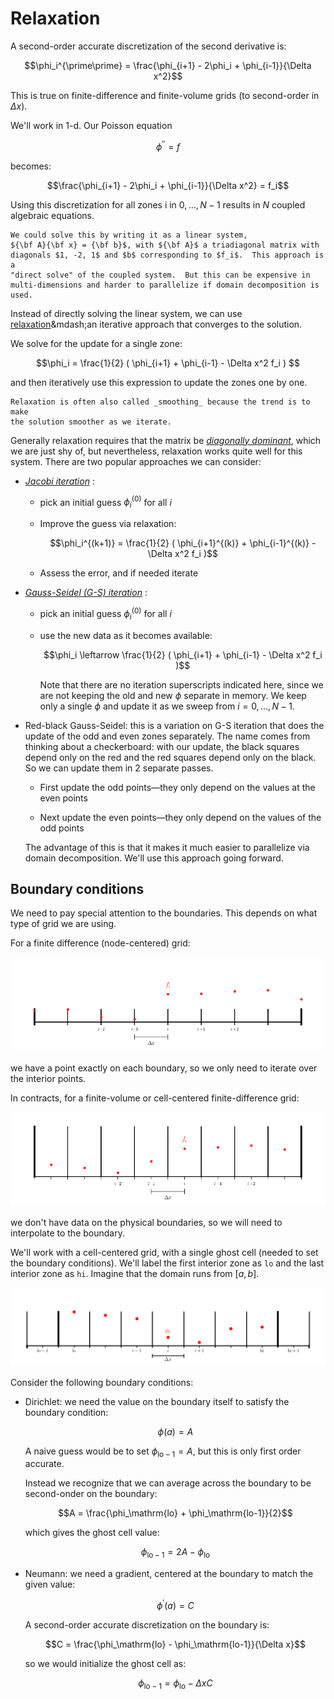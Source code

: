 # Relaxation

A second-order accurate discretization of the second derivative is:

$$\phi_i^{\prime\prime} = \frac{\phi_{i+1} - 2\phi_i + \phi_{i-1}}{\Delta x^2}$$

This is true on finite-difference and finite-volume grids (to second-order in $\Delta x$).

We'll work in 1-d.  Our
Poisson equation

$$\phi^{\prime\prime} = f$$

becomes:

$$\frac{\phi_{i+1} - 2\phi_i + \phi_{i-1}}{\Delta x^2} = f_i$$


Using this discretization for all zones i in $0, \ldots, N-1$ results
in $N$ coupled algebraic equations.

```{note}
We could solve this by writing it as a linear system,
${\bf A}{\bf x} = {\bf b}$, with ${\bf A}$ a triadiagonal matrix with
diagonals $1, -2, 1$ and $b$ corresponding to $f_i$.  This approach is a
"direct solve" of the coupled system.  But this can be expensive in
multi-dimensions and harder to parallelize if domain decomposition is used.
```

Instead of directly solving the linear system, we can use
[relaxation](https://en.wikipedia.org/wiki/Relaxation_(iterative_method))&mdash;an
iterative approach that converges to the solution.

We solve for the update for a single zone:

$$\phi_i = \frac{1}{2} ( \phi_{i+1} + \phi_{i-1} - \Delta x^2 f_i ) $$

and then iteratively use this expression to update the zones one by one.


```{tip}
Relaxation is often also called _smoothing_ because the trend is to make
the solution smoother as we iterate.
```

Generally relaxation requires that the matrix be [*diagonally
dominant*](https://en.wikipedia.org/wiki/Diagonally_dominant_matrix),
which we are just shy of, but nevertheless, relaxation works quite
well for this system.  There are two popular approaches we can
consider:

* [*Jacobi iteration*](https://en.wikipedia.org/wiki/Jacobi_method) :
  * pick an initial guess $\phi_i^{(0)}$ for all $i$
  * Improve the guess via relaxation:

    $$\phi_i^{(k+1)} = \frac{1}{2} ( \phi_{i+1}^{(k)} + \phi_{i-1}^{(k)} - \Delta x^2 f_i )$$

  * Assess the error, and if needed iterate

* [*Gauss-Seidel (G-S) iteration*](https://en.wikipedia.org/wiki/Gauss%E2%80%93Seidel_method) :

  * pick an initial guess $\phi_i^{(0)}$ for all $i$

  * use the new data as it becomes available:

    $$\phi_i \leftarrow \frac{1}{2} ( \phi_{i+1} + \phi_{i-1} - \Delta x^2 f_i )$$

    Note that there are no iteration superscripts indicated here,
    since we are not keeping the old and new $\phi$ separate in
    memory.  We keep only a single $\phi$ and update it as we sweep
    from $i = 0, \ldots, N-1$.

* Red-black Gauss-Seidel: this is a variation on G-S iteration that does the update
  of the odd and even zones separately.  The name comes from thinking about a checkerboard:
  with our update, the black squares depend only on the red and the red squares depend only
  on the black.  So we can update them in 2 separate passes.

  * First update the odd points&mdash;they only depend on the values at
    the even points

  * Next update the even points&mdash;they only depend on the values of
    the odd points

  The advantage of this is that it makes it much easier to parallelize
  via domain decomposition.  We'll use this approach going forward.

## Boundary conditions

We need to pay special attention to the boundaries.  This depends on
what type of grid we are using.

For a finite difference (node-centered) grid:

![finite-difference grid](fd_grid_bnd.png)

we have a point exactly on each boundary, so we only need to iterate
over the interior points.

In contracts, for a finite-volume or cell-centered finite-difference grid:

![finite-volume grid](ccfd_grid_bnd.png)

we don't have data on the physical boundaries, so we will need to
interpolate to the boundary.

We'll work with a cell-centered grid, with a single ghost cell (needed
to set the boundary conditions).  We'll label the first interior zone
as `lo` and the last interior zone as `hi`.  Imagine that the domain
runs from $[a, b]$.

![cell-centered finite difference grid with labels](ccfd_ghost.png)

Consider the following boundary conditions:

* Dirichlet: we need the value on the boundary itself to satisfy the
  boundary condition:

  $$\phi(a) = A$$

  A naive guess would be to set $\phi_{\mathrm{lo}-1} = A$, but this
  is only first order accurate.

  Instead we recognize that we can average across the boundary to be
  second-onder on the boundary:

  $$A = \frac{\phi_\mathrm{lo} + \phi_\mathrm{lo-1}}{2}$$

  which gives the ghost cell value:

  $$\phi_{\mathrm{lo}-1} = 2 A - \phi_\mathrm{lo}$$


* Neumann: we need a gradient, centered at the boundary to match the
  given value:

  $$\phi^\prime(a) = C$$

  A second-order accurate discretization on the boundary is:

  $$C = \frac{\phi_\mathrm{lo} - \phi_\mathrm{lo-1}}{\Delta x}$$

  so we would initialize the ghost cell as:

  $$\phi_{\mathrm{lo}-1} = \phi_\mathrm{lo} -\Delta x C$$


